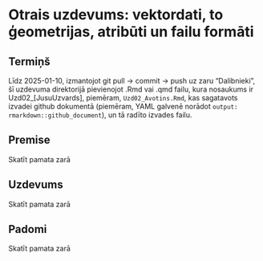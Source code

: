 Otrais uzdevums: vektordati, to ģeometrijas, atribūti un failu formāti
================

## Termiņš

Līdz 2025-01-10, izmantojot git pull -\> commit -\> push uz zaru
“Dalibnieki”, šī uzdevuma direktorijā pievienojot .Rmd vai .qmd failu,
kura nosaukums ir Uzd02\_\[JusuUzvards\], piemēram, `Uzd02_Avotins.Rmd`,
kas sagatavots izvadei github dokumentā (piemēram, YAML galvenē norādot
`output: rmarkdown::github_document`), un tā radīto izvades failu.

## Premise

Skatīt pamata zarā

## Uzdevums

Skatīt pamata zarā

## Padomi

Skatīt pamata zarā

